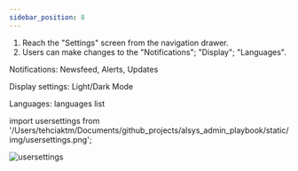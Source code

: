 ```yaml
---
sidebar_position: 8
---
```




1. Reach the "Settings" screen from the navigation drawer.
2. Users can make changes to the "Notifications"; "Display"; "Languages".

Notifications: Newsfeed, Alerts, Updates

Display settings: Light/Dark Mode

Languages: languages list

import usersettings from '/Users/tehciaktm/Documents/github_projects/alsys_admin_playbook/static/img/usersettings.png';

<img src={usersettings} alt="usersettings"/>